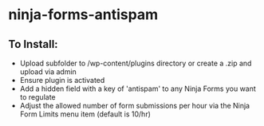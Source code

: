 # ninja-forms-antispam

## To Install:

- Upload subfolder to /wp-content/plugins directory or create a .zip and upload via admin
- Ensure plugin is activated
- Add a hidden field with a key of 'antispam' to any Ninja Forms you want to regulate
- Adjust the allowed number of form submissions per hour via the Ninja Form Limits menu item (default is 10/hr)
